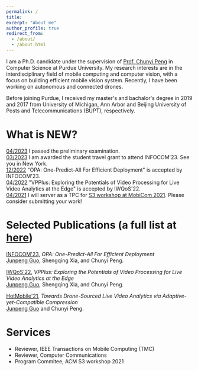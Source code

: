 ```yaml
---
permalink: /
title: 
excerpt: "About me"
author_profile: true
redirect_from: 
  - /about/
  - /about.html
---
```


I am a Ph.D. candidate under the supervision of [Prof. Chunyi Peng](https://www.cs.purdue.edu/homes/chunyi/) in Computer Science at Purdue University.
My research interests are in the interdisciplinary field of mobile computing and computer vision, with a focus on building efficient mobile vision system. 
Recently, I have been working on autonomous and connected drones. 

Before joining Purdue, I received my master's and bachalor's degree in 2019 and 2017 from University of Michigan, Ann Arbor and Beijing University of Posts and Telecommunications (BUPT), respectively. 

What is NEW?
======
[04/2023](https://jpkuo24.github.io/) I passed the preliminary examination.<br>
[03/2023](https://jpkuo24.github.io/) I am awarded the student travel grant to attend INFOCOM'23. See you in New York.<br>
[12/2022](https://jpkuo24.github.io/) "OPA: One-Predict-All For Efficient Deployment" is accepted by INFOCOM'23. <br>
[04/2022](https://jpkuo24.github.io/) "VPPlus: Exploring the Potentials of Video Processing for Live Video Analytics at the Edge" is accepted by IWQoS'22. <br>
[04/2021](https://jpkuo24.github.io/) I will server as a TPC for [S3 workshop at MobiCom 2021](http://www.people.vcu.edu/~barahoueipash/S3/S3.html). Please consider submitting your work! <br>

<!--[More news](https://jpkuo24.github.io/)-->


Selected Publications (a full list at [here](https://jpkuo24.github.io/publications/))
======
[INFOCOM'23](https://infocom2023.ieee-infocom.org/), *OPA: One-Predict-All For Efficient Deployment* <br>
<u>Junpeng Guo</u>, Shengqing Xia, and Chunyi Peng. <br>

[IWQoS'22](https://iwqos2022.ieee-iwqos.org/), *VPPlus: Exploring the Potentials of Video Processing for Live Video Analytics at the Edge* <br> 
<u>Junpeng Guo</u>, Shengqing Xia, and Chunyi Peng.<br>

[HotMobile'21](https://iwqos2022.ieee-iwqos.org/), *Towards Drone-Sourced Live Video Analytics via Adaptive-yet-Compatible Compression* <br>
<u>Junpeng Guo</u> and Chunyi Peng. <br>

Services
======
* Reviewer, IEEE Transactions on Mobile Computing (TMC)
* Reviewer, Computer Communications
* Program Commitee, ACM S3 workshop 2021

